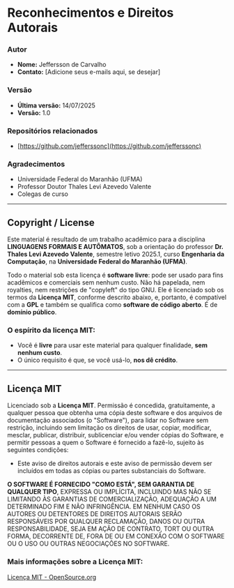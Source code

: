 # Reconhecimentos e Direitos Autorais

### Autor
- **Nome:** Jeffersson de Carvalho
- **Contato:** [Adicione seus e-mails aqui, se desejar]

### Versão
- **Última versão:** 14/07/2025
- **Versão:** 1.0

### Repositórios relacionados
- [https://github.com/jefferssonc](https://github.com/jefferssonc)

### Agradecimentos
- Universidade Federal do Maranhão (UFMA)
- Professor Doutor Thales Levi Azevedo Valente
- Colegas de curso

---

## Copyright / License

Este material é resultado de um trabalho acadêmico para a disciplina **LINGUAGENS FORMAIS E AUTÔMATOS**, sob a orientação do professor **Dr. Thales Levi Azevedo Valente**, semestre letivo 2025.1, curso **Engenharia da Computação**, na **Universidade Federal do Maranhão (UFMA)**.

Todo o material sob esta licença é **software livre**: pode ser usado para fins acadêmicos e comerciais sem nenhum custo. Não há papelada, nem royalties, nem restrições de "copyleft" do tipo GNU. Ele é licenciado sob os termos da **Licença MIT**, conforme descrito abaixo, e, portanto, é compatível com a **GPL** e também se qualifica como **software de código aberto**. É de **domínio público**.

### O espírito da licença MIT:
- Você é **livre** para usar este material para qualquer finalidade, **sem nenhum custo**.
- O único requisito é que, se você usá-lo, **nos dê crédito**.

---

## Licença MIT

Licenciado sob a **Licença MIT**. Permissão é concedida, gratuitamente, a qualquer pessoa que obtenha uma cópia deste software e dos arquivos de documentação associados (o "Software"), para lidar no Software sem restrição, incluindo sem limitação os direitos de usar, copiar, modificar, mesclar, publicar, distribuir, sublicenciar e/ou vender cópias do Software, e permitir pessoas a quem o Software é fornecido a fazê-lo, sujeito às seguintes condições:

- Este aviso de direitos autorais e este aviso de permissão devem ser incluídos em todas as cópias ou partes substanciais do Software.

**O SOFTWARE É FORNECIDO "COMO ESTÁ", SEM GARANTIA DE QUALQUER TIPO**, EXPRESSA OU IMPLÍCITA, INCLUINDO MAS NÃO SE LIMITANDO ÀS GARANTIAS DE COMERCIALIZAÇÃO, ADEQUAÇÃO A UM DETERMINADO FIM E NÃO INFRINGÊNCIA. EM NENHUM CASO OS AUTORES OU DETENTORES DE DIREITOS AUTORAIS SERÃO RESPONSÁVEIS POR QUALQUER RECLAMAÇÃO, DANOS OU OUTRA RESPONSABILIDADE, SEJA EM AÇÃO DE CONTRATO, TORT OU OUTRA FORMA, DECORRENTE DE, FORA DE OU EM CONEXÃO COM O SOFTWARE OU O USO OU OUTRAS NEGOCIAÇÕES NO SOFTWARE.

### Mais informações sobre a Licença MIT:
[Licença MIT - OpenSource.org](https://opensource.org/licenses/MIT)